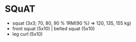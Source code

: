 # SQuAT
* squat (3x3; 70, 80, 90 % 1RM(90 %) => 120, 135, 155 kg)
* front squat (5x10) | belted squat (5x10)
* leg curl (5x10)
